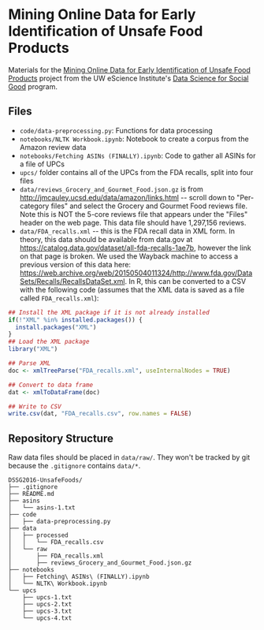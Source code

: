 # Mining Online Data for Early Identification of Unsafe Food Products

Materials for the
[Mining Online Data for Early Identification of Unsafe Food Products](http://escience.washington.edu/dssg/project-summaries-2016/)
project from the UW eScience Institute's
[Data Science for Social Good](http://escience.washington.edu/dssg/) program.

## Files

* `code/data-preprocessing.py`: Functions for data processing
* `notebooks/NLTK Workbook.ipynb`: Notebook to create a corpus from the Amazon
  review data
* `notebooks/Fetching ASINs (FINALLY).ipynb`: Code to gather all ASINs for a
  file of UPCs
* `upcs/` folder contains all of the UPCs from the FDA recalls, split into four
  files
* `data/reviews_Grocery_and_Gourmet_Food.json.gz` is from
  http://jmcauley.ucsd.edu/data/amazon/links.html -- scroll down to
  "Per-category files" and select the Grocery and Gourmet Food reviews file.
  Note this is NOT the 5-core reviews file that appears under the "Files" header
  on the web page. This data file should have 1,297,156 reviews.
* `data/FDA_recalls.xml` -- this is the FDA recall data in XML form. In theory,
  this data should be available from data.gov at
  https://catalog.data.gov/dataset/all-fda-recalls-1ae7b, however the link on
  that page is broken. We used the Wayback machine to access a previous version
  of this data here:
  https://web.archive.org/web/20150504011324/http://www.fda.gov/DataSets/Recalls/RecallsDataSet.xml.
  In R, this can be converted to a CSV with the following code (assumes that the
  XML data is saved as a file called `FDA_recalls.xml`):
  
```R
## Install the XML package if it is not already installed
if(!"XML" %in% installed.packages()) {
  install.packages("XML")
}
## Load the XML package
library("XML")

## Parse XML
doc <- xmlTreeParse("FDA_recalls.xml", useInternalNodes = TRUE)

## Convert to data frame
dat <- xmlToDataFrame(doc)

## Write to CSV
write.csv(dat, "FDA_recalls.csv", row.names = FALSE)
```

## Repository Structure

Raw data files should be placed in `data/raw/`. They won't be tracked by git
because the `.gitignore` contains `data/*`.

```
DSSG2016-UnsafeFoods/
├── .gitignore
├── README.md
├── asins
│   └── asins-1.txt
├── code
│   ├── data-preprocessing.py
├── data
│   ├── processed
│   │   └── FDA_recalls.csv
│   └── raw
│       ├── FDA_recalls.xml
│       ├── reviews_Grocery_and_Gourmet_Food.json.gz
├── notebooks
│   ├── Fetching\ ASINs\ (FINALLY).ipynb
│   └── NLTK\ Workbook.ipynb
└── upcs
    ├── upcs-1.txt
    ├── upcs-2.txt
    ├── upcs-3.txt
    └── upcs-4.txt
```
